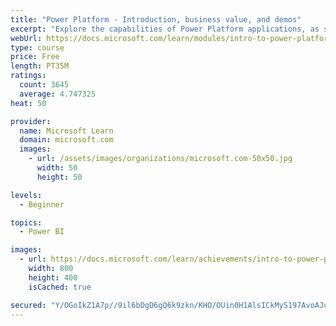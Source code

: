 ```yaml
---
title: "Power Platform - Introduction, business value, and demos"
excerpt: "Explore the capabilities of Power Platform applications, as seen in demonstrations and customer case studies."
webUrl: https://docs.microsoft.com/learn/modules/intro-to-power-platform-mba/
type: course
price: Free
length: PT35M
ratings:
  count: 3645
  average: 4.747325
heat: 50

provider:
  name: Microsoft Learn
  domain: microsoft.com
  images:
    - url: /assets/images/organizations/microsoft.com-50x50.jpg
      width: 50
      height: 50

levels:
  - Beginner

topics:
  - Power BI

images:
  - url: https://docs.microsoft.com/learn/achievements/intro-to-power-platform-social.png
    width: 800
    height: 400
    isCached: true

secured: "Y/OGoIkZ1A7p//9il6bDgD6gQ6k9zkn/KHO/OUin0H1AlsICkMyS197AvoAJu4vieR+wTwNeGd4ttjpUHbsSUB8DUcc55LEqVkKtuWDyuOQY7uO9Bdo+HGV799d3JFzGxpPnBm3sYwAjHbrfJZ8Hh92l4wP2kVRUoxzv6HceH99w7KqD/PzobNHVuNfQMWlucrDl4Ed6O7pppr1J6CQCBXzeHjzR2Tqk7nxGwrFiT5MVU9U6+tO2wF2qNPU+KSz8Mrmvs+Lu9OMEZN67V5P48zQappn2HCqcV21/C5HdNsYCQ2GSfdbZ8iyuhlcbjOgPKAHYEUjuoVceKSG/rwfIuIHRnMxdM9tNd1Uv2AzlhbC/vnYcESUbltJNuICS95ncqbiV88FtaBKDJG5YwlF8rSEtdICsOxXjNTNnRGnW/v8=;prFG6Spi7VRBm+bhFCOXHA=="
---
```


